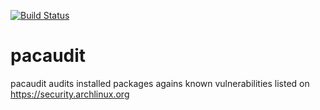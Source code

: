 [![Build Status](https://travis-ci.org/steffenfritz/pacaudit.svg?branch=master)](https://travis-ci.org/steffenfritz/pacaudit)


# pacaudit
pacaudit audits installed packages agains known vulnerabilities listed on https://security.archlinux.org
